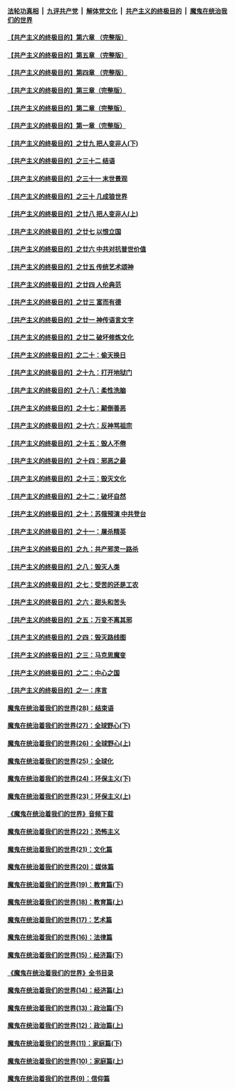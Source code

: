 ####  [法轮功真相](../../../../basic/blob/master/README.md?t=11302313) &nbsp;|&nbsp; [九评共产党](../../../../9ping.md/blob/master/README.md?t=11302313) &nbsp;|&nbsp; [解体党文化](../../../../jtdwh.md/blob/master/README.md?t=11302313)  &nbsp;|&nbsp; [共产主义的终极目的](../../../../gczydzjmd.md/blob/master/README.md?t=11302313) &nbsp;|&nbsp; [魔鬼在统治我们的世界](../../../../mgztzwmdsj.md/blob/master/README.md?t=11302313) 

#### [【共产主义的终极目的】第六章 （完整版）](../pages/nsc422/n11428913.md?t=11302313) 

#### [【共产主义的终极目的】第五章 （完整版）](../pages/nsc422/n11428912.md?t=11302313) 

#### [【共产主义的终极目的】第四章 （完整版）](../pages/nsc422/n11428907.md?t=11302313) 

#### [【共产主义的终极目的】第三章（完整版）](../pages/nsc422/n11428848.md?t=11302313) 

#### [【共产主义的终极目的】第二章（完整版）](../pages/nsc422/n11428831.md?t=11302313) 

#### [【共产主义的终极目的】第一章（完整版）](../pages/nsc422/n11417651.md?t=11302313) 

#### [【共产主义的终极目的】之廿九 把人变非人(下)](../pages/nsc422/n11344140.md?t=11302313) 

#### [【共产主义的终极目的】之三十二 结语](../pages/nsc422/n11360535.md?t=11302313) 

#### [【共产主义的终极目的】之三十一 末世景观](../pages/nsc422/n11351129.md?t=11302313) 

#### [【共产主义的终极目的】之三十 几成狼世界](../pages/nsc422/n11348280.md?t=11302313) 

#### [【共产主义的终极目的】之廿八 把人变非人(上)](../pages/nsc422/n11340492.md?t=11302313) 

#### [【共产主义的终极目的】之廿七 以恨立国](../pages/nsc422/n11336944.md?t=11302313) 

#### [【共产主义的终极目的】之廿六 中共对抗普世价值](../pages/nsc422/n11324785.md?t=11302313) 

#### [【共产主义的终极目的】之廿五 传统艺术颂神](../pages/nsc422/n11296396.md?t=11302313) 

#### [【共产主义的终极目的】之廿四 人伦典范](../pages/nsc422/n11296397.md?t=11302313) 

#### [【共产主义的终极目的】之廿三 富而有德](../pages/nsc422/n11283598.md?t=11302313) 

#### [【共产主义的终极目的】之廿一 神传语言文字](../pages/nsc422/n11263265.md?t=11302313) 

#### [【共产主义的终极目的】之廿二 破坏修炼文化](../pages/nsc422/n11245728.md?t=11302313) 

#### [【共产主义的终极目的】之二十：偷天换日](../pages/nsc422/n11238846.md?t=11302313) 

#### [【共产主义的终极目的】之十九：打开地狱门](../pages/nsc422/n11206376.md?t=11302313) 

#### [【共产主义的终极目的】之十八：柔性洗脑](../pages/nsc422/n11199994.md?t=11302313) 

#### [【共产主义的终极目的】之十七：颠倒善恶](../pages/nsc422/n11179782.md?t=11302313) 

#### [【共产主义的终极目的】之十六：反神骂祖宗](../pages/nsc422/n11166798.md?t=11302313) 

#### [【共产主义的终极目的】之十五：毁人不倦](../pages/nsc422/n11166792.md?t=11302313) 

#### [【共产主义的终极目的】之十四：邪恶之最](../pages/nsc422/n11150249.md?t=11302313) 

#### [【共产主义的终极目的】之十三：毁灭文化](../pages/nsc422/n11135227.md?t=11302313) 

#### [【共产主义的终极目的】之十二：破坏自然](../pages/nsc422/n11135214.md?t=11302313) 

#### [【共产主义的终极目的】之十：苏俄预演 中共登台](../pages/nsc422/n11118424.md?t=11302313) 

#### [【共产主义的终极目的】之十一：屠杀精英](../pages/nsc422/n11118442.md?t=11302313) 

#### [【共产主义的终极目的】之九：共产邪灵一路杀](../pages/nsc422/n11114139.md?t=11302313) 

#### [【共产主义的终极目的】之八：毁灭人类](../pages/nsc422/n11108503.md?t=11302313) 

#### [【共产主义的终极目的】之七：受苦的还是工农](../pages/nsc422/n11101809.md?t=11302313) 

#### [【共产主义的终极目的】之六：甜头和苦头](../pages/nsc422/n11096971.md?t=11302313) 

#### [【共产主义的终极目的】之五：万变不离其邪](../pages/nsc422/n11091285.md?t=11302313) 

#### [【共产主义的终极目的】之四：毁灭路线图](../pages/nsc422/n11086284.md?t=11302313) 

#### [【共产主义的终极目的】之三：马克思魔变](../pages/nsc422/n11061941.md?t=11302313) 

#### [【共产主义的终极目的】之二：中心之国](../pages/nsc422/n11047728.md?t=11302313) 

#### [【共产主义的终极目的】之一：序言](../pages/nsc422/n11086077.md?t=11302313) 

#### [魔鬼在统治着我们的世界(28)：结束语](../pages/nsc422/n10936246.md?t=11302313) 

#### [魔鬼在统治着我们的世界(27)：全球野心(下)](../pages/nsc422/n10928319.md?t=11302313) 

#### [魔鬼在统治着我们的世界(26)：全球野心(上)](../pages/nsc422/n10900318.md?t=11302313) 

#### [魔鬼在统治着我们的世界(25)：全球化](../pages/nsc422/n10788205.md?t=11302313) 

#### [魔鬼在统治着我们的世界(24)：环保主义(下)](../pages/nsc422/n10695307.md?t=11302313) 

#### [魔鬼在统治着我们的世界(23)：环保主义(上)](../pages/nsc422/n10688613.md?t=11302313) 

#### [《魔鬼在统治着我们的世界》音频下载](../pages/nsc422/n10635553.md?t=11302313) 

#### [魔鬼在统治着我们的世界(22)：恐怖主义](../pages/nsc422/n10614727.md?t=11302313) 

#### [魔鬼在统治着我们的世界(21)：文化篇](../pages/nsc422/n10597706.md?t=11302313) 

#### [魔鬼在统治着我们的世界(20)：媒体篇](../pages/nsc422/n10586579.md?t=11302313) 

#### [魔鬼在统治着我们的世界(19)：教育篇(下)](../pages/nsc422/n10564808.md?t=11302313) 

#### [魔鬼在统治着我们的世界(18)：教育篇(上)](../pages/nsc422/n10526970.md?t=11302313) 

#### [魔鬼在统治着我们的世界(17)：艺术篇](../pages/nsc422/n10499093.md?t=11302313) 

#### [魔鬼在统治着我们的世界(16)：法律篇](../pages/nsc422/n10485969.md?t=11302313) 

#### [魔鬼在统治着我们的世界(15)：经济篇(下)](../pages/nsc422/n10469975.md?t=11302313) 

#### [《魔鬼在统治着我们的世界》全书目录](../pages/nsc422/n10464261.md?t=11302313) 

#### [魔鬼在统治着我们的世界(14)：经济篇(上)](../pages/nsc422/n10457370.md?t=11302313) 

#### [魔鬼在统治着我们的世界(13)：政治篇(下)](../pages/nsc422/n10448270.md?t=11302313) 

#### [魔鬼在统治着我们的世界(12)：政治篇(上)](../pages/nsc422/n10444576.md?t=11302313) 

#### [魔鬼在统治着我们的世界(11)：家庭篇(下)](../pages/nsc422/n10440961.md?t=11302313) 

#### [魔鬼在统治着我们的世界(10)：家庭篇(上)](../pages/nsc422/n10435448.md?t=11302313) 

#### [魔鬼在统治着我们的世界(9)：信仰篇](../pages/nsc422/n10432159.md?t=11302313) 

